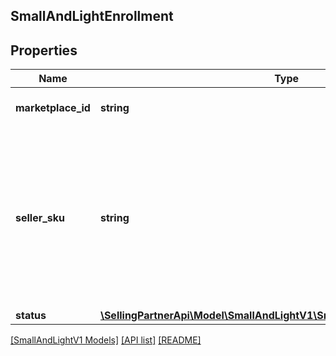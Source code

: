 ## SmallAndLightEnrollment

## Properties

Name | Type | Description | Notes
------------ | ------------- | ------------- | -------------
**marketplace_id** | **string** | A marketplace identifier. |
**seller_sku** | **string** | Identifies an item in the given marketplace. SellerSKU is qualified by the seller's SellerId, which is included with every operation that you submit. |
**status** | [**\SellingPartnerApi\Model\SmallAndLightV1\SmallAndLightEnrollmentStatus**](SmallAndLightEnrollmentStatus.md) |  |

[[SmallAndLightV1 Models]](../) [[API list]](../../Api) [[README]](../../../README.md)
